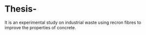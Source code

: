 # Thesis-
It is an experimental study on industrial waste using recron fibres to improve the properties of concrete.

